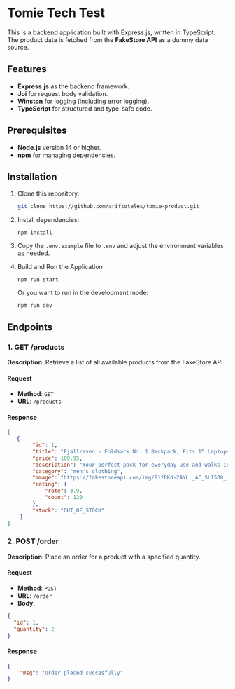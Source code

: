 # Tomie Tech Test

This is a backend application built with Express.js, written in TypeScript. The product data is fetched from the **FakeStore API** as a dummy data source.


## Features

- **Express.js** as the backend framework.
- **Joi** for request body validation.
- **Winston** for logging (including error logging).
- **TypeScript** for structured and type-safe code.

## Prerequisites

- **Node.js** version 14 or higher.
- **npm** for managing dependencies.

## Installation

1. Clone this repository:

   ```bash
   git clone https://github.com/ariftoteles/tomie-product.git
   ```
2. Install dependencies:
   ```
   npm install
   ```
3. Copy the `.env.example` file to `.env` and adjust the environment variables as needed.
4. Build and Run the Application
   ```
   npm run start
   ```
   Or you want to run in the development mode:
   ```
   npm run dev
   ```

## Endpoints

### 1. **GET /products**

**Description**: Retrieve a list of all available products from the FakeStore API

#### Request

- **Method**: `GET`
- **URL**: `/products`

#### Response

```json
[
   {
        "id": 1,
        "title": "Fjallraven - Foldsack No. 1 Backpack, Fits 15 Laptops",
        "price": 109.95,
        "description": "Your perfect pack for everyday use and walks in the forest. Stash your laptop (up to 15 inches) in the padded sleeve, your everyday",
        "category": "men's clothing",
        "image": "https://fakestoreapi.com/img/81fPKd-2AYL._AC_SL1500_.jpg",
        "rating": {
            "rate": 3.9,
            "count": 120
        },
        "stock": "OUT_OF_STOCK"
    }
]
```

### 2. **POST /order**

**Description**: Place an order for a product with a specified quantity.

#### Request

- **Method**: `POST`
- **URL**: `/order`
- **Body**:

```json
{
  "id": 1,
  "quantity": 2
}
```
#### Response

```json
{
    "msg": "Order placed succesfully"
}
```